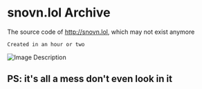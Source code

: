# snovn.lol Archive

The source code of http://snovn.lol, which may not exist anymore

`Created in an hour or two`

![Image Description](https://i.ibb.co/JptcJRw/Screenshot-1.png)

## PS: it's all a mess don't even look in it
